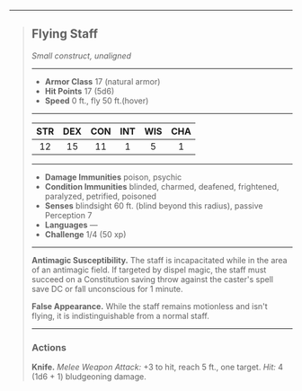 ***
> ## Flying Staff
> *Small construct, unaligned*
> 
> ***
> 
> - **Armor Class** 17 (natural armor)
> - **Hit Points** 17 (5d6)
> - **Speed** 0 ft., fly 50 ft.(hover)
> 
> ***
> 
> |STR|DEX|CON|INT|WIS|CHA|
> |:---:|:---:|:---:|:---:|:---:|:---:|
> |12|15|11|1|5|1|
> 
> ***
> 
> - **Damage Immunities** poison, psychic
> - **Condition Immunities** blinded, charmed, deafened, frightened, paralyzed, petrified, poisoned
> - **Senses** blindsight 60 ft. (blind beyond this radius), passive Perception 7
> - **Languages** —
> - **Challenge** 1/4 (50 xp)
> 
> ***
> 
> **Antimagic Susceptibility.** The staff is incapacitated while in the area of an antimagic field. If targeted by dispel magic, the staff must succeed on a Constitution saving throw against the caster's spell save DC or fall unconscious for 1 minute.
> 
> **False Appearance.** While the staff remains motionless and isn't flying, it is indistinguishable from a normal staff.
> 
> ***
> 
> ### Actions
> **Knife.** *Melee Weapon Attack:* +3 to hit, reach 5 ft., one target. *Hit:* 4 (1d6 + 1) bludgeoning damage.